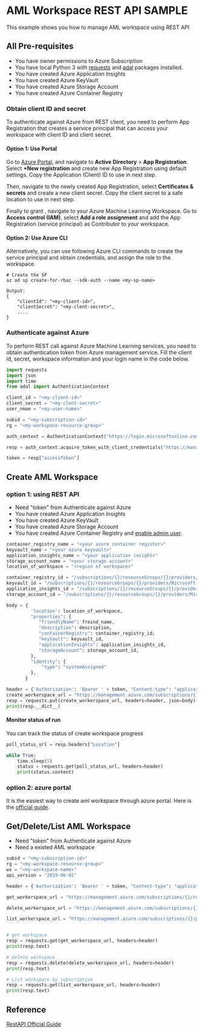 ﻿# AML Workspace REST API SAMPLE

This example shows you how to manage AML workspace using REST API

## All Pre-requisites
 - You have owner permissions to Azure Subscription
 - You have local Python 3 with [requests](https://pypi.org/project/requests/) and [adal](https://pypi.org/project/adal/) packages installed.
 - You have created Azure Application Insights
 -   You have created Azure KeyVault
 -   You have created Azure Storage Account
 -   You have created Azure Container Registry

### Obtain client ID and secret

To authenticate against Azure from REST client, you need to perform App Registration that creates a service principal that can access your workspace with client ID and client secret. 

#### Option 1: Use Portal

Go to [Azure Portal](portal.azure.com), and navigate to __Active Directory__ > __App Registration__. Select __+New registration__ and create new App Registration using default settings. Copy the Application (Client) ID to use in next step.

Then, navigate to the newly created App Registration, select __Certificates & secrets__ and create a new client secret. Copy the client secret to a safe location to use in next step.

Finally to grant , navigate to your Azure Machine Learning Workspace. Go to __Access control (IAM)__, select __Add a role assignment__ and add the App Registration (service principal) as Contributor to your workspace.

#### Option 2: Use Azure CLI

Alternatively, you can use following Azure CLI commands to create the service principal and obtain credentials, and assign the role to the workspace.

```azurecli
# Create the SP
az ad sp create-for-rbac --sdk-auth --name <my-sp-name>

Output:
{
	"clientId": "<my-client-id>",
	"clientSecret": "<my-clent-secret>",
	....
}
```


### Authenticate against Azure

To perform REST call against Azure Machine Learning services, you need to obtain authentication token from Azure management service. Fill the client id, secret, workspace information and your login name in the code below.

```python
import requests
import json
import time
from adal import AuthenticationContext

client_id = "<my-client-id>"
client_secret = "<my-clent-secret>"
user_nmae = "<my-user-name>"

subid = "<my-subscription-id>"
rg = "<my-workspace-resource-group>"

auth_context = AuthenticationContext("https://login.microsoftonline.com/{}.onmicrosoft.com".format(user_name))

resp = auth_context.acquire_token_with_client_credentials("https://management.azure.com/",client_id,client_secret)

token = resp["accessToken"]
```

## Create AML Workspace 


### option 1: using REST API
- Need "token" from Authenticate against Azure
- You have created Azure Application Insights
- You have created Azure KeyVault
- You have created Azure Storage Account
- You have created Azure Container Registry and [enable admin user](https://docs.microsoft.com/en-us/azure/container-registry/container-registry-authentication#admin-account).

```python
container_registry_name = "<your azure container register>"
keyvault_name = "<your azure keyvault>"
application_insights_name = "<your application insight>"
storage_account_name = "<your storage account>"
location_of_workspace = "<region of workspace>"

container_registry_id = "/subscriptions/{}/resourceGroups/{}/providers/Microsoft.ContainerRegistry/registries/{}".format(subid, rg, container_registry_name)
keyvault_id = "/subscriptions/{}/resourceGroups/{}/providers/Microsoft.KeyVault/vaults/{}".format(subid, rg, keyvault_name)
application_insights_id = "/subscriptions/{}/resourceGroups/{}/providers/microsoft.insights/components/{}".format(subid, rg, application_insights_name)
storage_account_id = "/subscriptions/{}/resourceGroups/{}/providers/Microsoft.Storage/storageAccounts/{}".format(subid, rg, storage_account_name)

body = {
         'location': location_of_workspace,
         "properties": {
            "friendlyName": freind_name,
            "description": description,
            "containerRegistry": container_registry_id,
            "keyVault": keyvault_id,
            "applicationInsights": application_insights_id,
            "storageAccount": storage_account_id,
         },
         "identity": {
             "type": "systemAssigned"
         },
       }

header = {'Authorization': 'Bearer ' + token, "Content-type": "application/json"}
create_workerspace_url = "https://management.azure.com/subscriptions/{}/resourceGroups/{}/providers/Microsoft.MachineLearningServices/workspaces/{}?api-version={}".format(subid, rg, ws, api_verison)
resp = requests.put(create_workerspace_url, headers=header, json=body)
print(resp.__dict__)
```


#### Monitor status of run
You can track the status of create workspace progress

``` python
poll_status_url = resp.headers["Location"]

while True:
    time.sleep(5)
    status = requests.get(poll_status_url, headers=header)
    print(status.content)

```

### option 2: azure portal
It is the easiest way to create aml workspace through azure portal. Here is the [official guide](https://docs.microsoft.com/en-us/azure/machine-learning/service/how-to-manage-workspace).

## Get/Delete/List AML Workspace
 - Need "token" from Authenticate against Azure
 - Need a existed AML workspace
 
``` python
subid = "<my-subscription-id>"
rg = "<my-workspace-resource-group>"
ws = "<my-workspace-name>"
api_version = "2019-06-01"

header = {'Authorization': 'Bearer ' + token, "Content-type": "application/json"} # token from azure service principle authetication

get_workerspace_url = "https://management.azure.com/subscriptions/{}/resourceGroups/{}/providers/Microsoft.MachineLearningServices/workspaces/{}?api-version={}".format(subid, rg, ws, api_verison)

delete_workerspace_url = "https://management.azure.com/subscriptions/{}/resourceGroups/{}/providers/Microsoft.MachineLearningServices/workspaces/{}?api-version={}".format(subid, rg, ws, api_verison)

list_workerspace_url = "https://management.azure.com/subscriptions/{}/providers/Microsoft.MachineLearningServices/workspaces?api-version={}".format(subid, api_verison)


# get workspace
resp = requests.get(get_workerspace_url, headers=header)
print(resp.text)

# delete workspace
resp = requests.delete(delete_workerspace_url, headers=header)
print(resp.text)

# List workspace by subscription
resp = requests.get(list_workerspace_url, headers=header)
print(resp.text)
```

## Reference
[RestAPI Official Guide](https://docs.microsoft.com/en-us/rest/api/azureml/workspacesandcomputes/workspaces)
